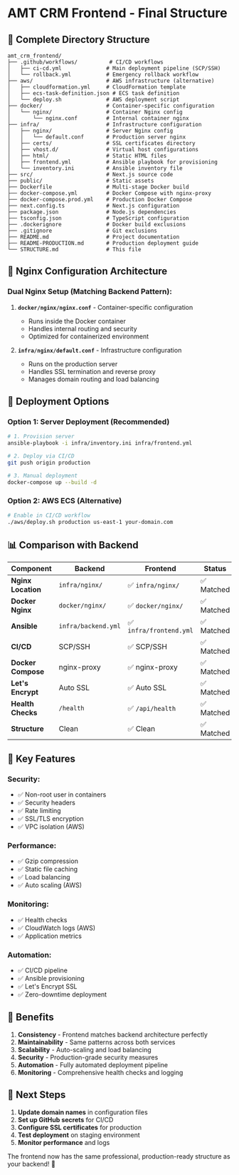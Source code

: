 # AMT CRM Frontend - Final Structure

## 📁 Complete Directory Structure

```
amt_crm_frontend/
├── .github/workflows/          # CI/CD workflows
│   ├── ci-cd.yml              # Main deployment pipeline (SCP/SSH)
│   └── rollback.yml           # Emergency rollback workflow
├── aws/                       # AWS infrastructure (alternative)
│   ├── cloudformation.yml     # CloudFormation template
│   ├── ecs-task-definition.json # ECS task definition
│   └── deploy.sh              # AWS deployment script
├── docker/                    # Container-specific configuration
│   └── nginx/                 # Container Nginx config
│       └── nginx.conf         # Internal container nginx
├── infra/                     # Infrastructure configuration
│   ├── nginx/                 # Server Nginx config
│   │   └── default.conf       # Production server nginx
│   ├── certs/                 # SSL certificates directory
│   ├── vhost.d/               # Virtual host configurations
│   ├── html/                  # Static HTML files
│   ├── frontend.yml           # Ansible playbook for provisioning
│   └── inventory.ini          # Ansible inventory file
├── src/                       # Next.js source code
├── public/                    # Static assets
├── Dockerfile                 # Multi-stage Docker build
├── docker-compose.yml         # Docker Compose with nginx-proxy
├── docker-compose.prod.yml    # Production Docker Compose
├── next.config.ts             # Next.js configuration
├── package.json               # Node.js dependencies
├── tsconfig.json              # TypeScript configuration
├── .dockerignore              # Docker build exclusions
├── .gitignore                 # Git exclusions
├── README.md                  # Project documentation
├── README-PRODUCTION.md       # Production deployment guide
└── STRUCTURE.md               # This file
```

## 🔄 Nginx Configuration Architecture

### **Dual Nginx Setup (Matching Backend Pattern):**

1. **`docker/nginx/nginx.conf`** - Container-specific configuration
   - Runs inside the Docker container
   - Handles internal routing and security
   - Optimized for containerized environment

2. **`infra/nginx/default.conf`** - Infrastructure configuration
   - Runs on the production server
   - Handles SSL termination and reverse proxy
   - Manages domain routing and load balancing

## 🚀 Deployment Options

### **Option 1: Server Deployment (Recommended)**
```bash
# 1. Provision server
ansible-playbook -i infra/inventory.ini infra/frontend.yml

# 2. Deploy via CI/CD
git push origin production

# 3. Manual deployment
docker-compose up --build -d
```

### **Option 2: AWS ECS (Alternative)**
```bash
# Enable in CI/CD workflow
./aws/deploy.sh production us-east-1 your-domain.com
```

## 📊 Comparison with Backend

| Component | Backend | Frontend | Status |
|-----------|---------|----------|---------|
| **Nginx Location** | `infra/nginx/` | ✅ `infra/nginx/` | ✅ Matched |
| **Docker Nginx** | `docker/nginx/` | ✅ `docker/nginx/` | ✅ Matched |
| **Ansible** | `infra/backend.yml` | ✅ `infra/frontend.yml` | ✅ Matched |
| **CI/CD** | SCP/SSH | ✅ SCP/SSH | ✅ Matched |
| **Docker Compose** | nginx-proxy | ✅ nginx-proxy | ✅ Matched |
| **Let's Encrypt** | Auto SSL | ✅ Auto SSL | ✅ Matched |
| **Health Checks** | `/health` | ✅ `/api/health` | ✅ Matched |
| **Structure** | Clean | ✅ Clean | ✅ Matched |

## 🔧 Key Features

### **Security:**
- ✅ Non-root user in containers
- ✅ Security headers
- ✅ Rate limiting
- ✅ SSL/TLS encryption
- ✅ VPC isolation (AWS)

### **Performance:**
- ✅ Gzip compression
- ✅ Static file caching
- ✅ Load balancing
- ✅ Auto scaling (AWS)

### **Monitoring:**
- ✅ Health checks
- ✅ CloudWatch logs (AWS)
- ✅ Application metrics

### **Automation:**
- ✅ CI/CD pipeline
- ✅ Ansible provisioning
- ✅ Let's Encrypt SSL
- ✅ Zero-downtime deployment

## 🎯 Benefits

1. **Consistency** - Frontend matches backend architecture perfectly
2. **Maintainability** - Same patterns across both services
3. **Scalability** - Auto-scaling and load balancing
4. **Security** - Production-grade security measures
5. **Automation** - Fully automated deployment pipeline
6. **Monitoring** - Comprehensive health checks and logging

## 📝 Next Steps

1. **Update domain names** in configuration files
2. **Set up GitHub secrets** for CI/CD
3. **Configure SSL certificates** for production
4. **Test deployment** on staging environment
5. **Monitor performance** and logs

The frontend now has the same professional, production-ready structure as your backend! 🎉 